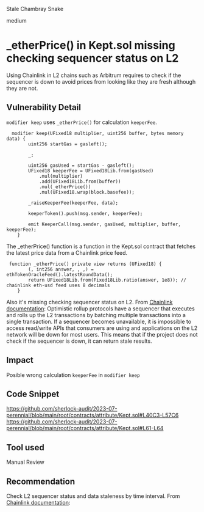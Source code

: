 Stale Chambray Snake

medium

# _etherPrice() in Kept.sol missing checking sequencer status on L2
Using Chainlink in L2 chains such as Arbitrum requires to check if the sequencer is down to avoid prices from looking like they are fresh although they are not.
## Vulnerability Detail
`modifier keep` uses `_etherPrice()` for calculation `keeperFee`.
```solidity
  modifier keep(UFixed18 multiplier, uint256 buffer, bytes memory data) {
        uint256 startGas = gasleft();

        _;

        uint256 gasUsed = startGas - gasleft();
        UFixed18 keeperFee = UFixed18Lib.from(gasUsed)
            .mul(multiplier)
            .add(UFixed18Lib.from(buffer))
            .mul(_etherPrice())
            .mul(UFixed18.wrap(block.basefee));

        _raiseKeeperFee(keeperFee, data);

        keeperToken().push(msg.sender, keeperFee);

        emit KeeperCall(msg.sender, gasUsed, multiplier, buffer, keeperFee);
    }
```
The _etherPrice() function is a  function in the Kept.sol contract that fetches the latest price data from a Chainlink price feed.
```solidity
 function _etherPrice() private view returns (UFixed18) {
        (, int256 answer, , ,) = ethTokenOracleFeed().latestRoundData();
        return UFixed18Lib.from(Fixed18Lib.ratio(answer, 1e8)); // chainlink eth-usd feed uses 8 decimals
    }
```
Also it's missing checking sequencer status on L2.
From [Chainlink documentation](https://docs.chain.link/data-feeds/l2-sequencer-feeds):
Optimistic rollup protocols have a sequencer that executes and rolls up the L2 transactions by batching multiple transactions into a single transaction.
If a sequencer becomes unavailable, it is impossible to access read/write APIs that consumers are using and applications on the L2 network will be down for most users.
This means that if the project does not check if the sequencer is down, it can return stale results.

## Impact
Posible wrong calculation `keeperFee`  in  `modifier keep`
## Code Snippet
https://github.com/sherlock-audit/2023-07-perennial/blob/main/root/contracts/attribute/Kept.sol#L40C3-L57C6
https://github.com/sherlock-audit/2023-07-perennial/blob/main/root/contracts/attribute/Kept.sol#L61-L64
## Tool used

Manual Review

## Recommendation
Check L2 sequencer status and data staleness by time interval.
From [Chainlink documentation](https://docs.chain.link/data-feeds/l2-sequencer-feeds#example-code): 